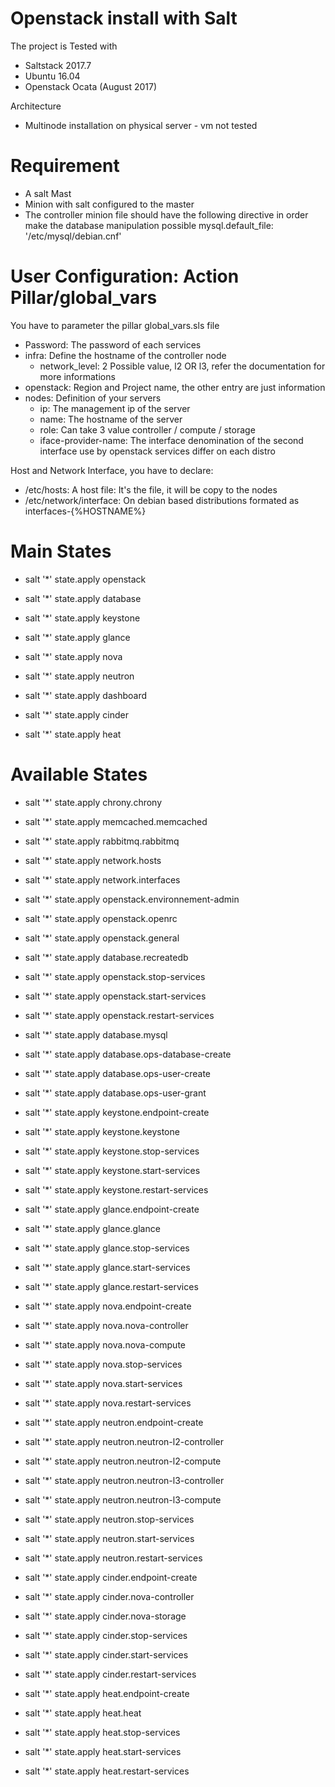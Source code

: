 # Openstack install with Salt

The project is Tested with
- Saltstack 2017.7
- Ubuntu 16.04
- Openstack Ocata (August 2017)

Architecture
- Multinode installation on physical server - vm not tested

# Requirement
- A salt Mast
- Minion with salt configured to the master
- The controller minion file should have the following directive in order make the database manipulation possible
mysql.default_file: '/etc/mysql/debian.cnf'


# User Configuration: Action Pillar/global_vars

You have to parameter the pillar global_vars.sls file
- Password:     The password of each services
- infra:        Define the hostname of the controller node
    - network_level:    2 Possible value, l2 OR l3, refer the documentation for more informations 
- openstack:    Region and Project name, the other entry are just information
- nodes:        Definition of your servers
    - ip:                   The management ip of the server
    - name:                 The hostname of the server
    - role:                 Can take 3 value controller / compute / storage
    - iface-provider-name:  The interface denomination of the second interface use by openstack services differ on each distro 

Host and Network Interface, you have to declare: 
- /etc/hosts: A host file: It's the file, it will be copy to the nodes 
- /etc/network/interface: On debian based distributions formated as interfaces-{%HOSTNAME%}


# Main States

- salt '*' state.apply openstack

- salt '*' state.apply database

- salt '*' state.apply keystone

- salt '*' state.apply glance

- salt '*' state.apply nova

- salt '*' state.apply neutron

- salt '*' state.apply dashboard

- salt '*' state.apply cinder

- salt '*' state.apply heat


# Available States

- salt '*' state.apply chrony.chrony

- salt '*' state.apply memcached.memcached

- salt '*' state.apply rabbitmq.rabbitmq

- salt '*' state.apply network.hosts

- salt '*' state.apply network.interfaces

- salt '*' state.apply openstack.environnement-admin

- salt '*' state.apply openstack.openrc

- salt '*' state.apply openstack.general

- salt '*' state.apply database.recreatedb

- salt '*' state.apply openstack.stop-services

- salt '*' state.apply openstack.start-services

- salt '*' state.apply openstack.restart-services

- salt '*' state.apply database.mysql

- salt '*' state.apply database.ops-database-create

- salt '*' state.apply database.ops-user-create

- salt '*' state.apply database.ops-user-grant

- salt '*' state.apply keystone.endpoint-create

- salt '*' state.apply keystone.keystone

- salt '*' state.apply keystone.stop-services

- salt '*' state.apply keystone.start-services

- salt '*' state.apply keystone.restart-services

- salt '*' state.apply glance.endpoint-create

- salt '*' state.apply glance.glance

- salt '*' state.apply glance.stop-services

- salt '*' state.apply glance.start-services

- salt '*' state.apply glance.restart-services

- salt '*' state.apply nova.endpoint-create

- salt '*' state.apply nova.nova-controller

- salt '*' state.apply nova.nova-compute

- salt '*' state.apply nova.stop-services

- salt '*' state.apply nova.start-services

- salt '*' state.apply nova.restart-services

- salt '*' state.apply neutron.endpoint-create

- salt '*' state.apply neutron.neutron-l2-controller

- salt '*' state.apply neutron.neutron-l2-compute

- salt '*' state.apply neutron.neutron-l3-controller

- salt '*' state.apply neutron.neutron-l3-compute

- salt '*' state.apply neutron.stop-services

- salt '*' state.apply neutron.start-services

- salt '*' state.apply neutron.restart-services

- salt '*' state.apply cinder.endpoint-create

- salt '*' state.apply cinder.nova-controller

- salt '*' state.apply cinder.nova-storage

- salt '*' state.apply cinder.stop-services

- salt '*' state.apply cinder.start-services

- salt '*' state.apply cinder.restart-services

- salt '*' state.apply heat.endpoint-create

- salt '*' state.apply heat.heat

- salt '*' state.apply heat.stop-services

- salt '*' state.apply heat.start-services

- salt '*' state.apply heat.restart-services

